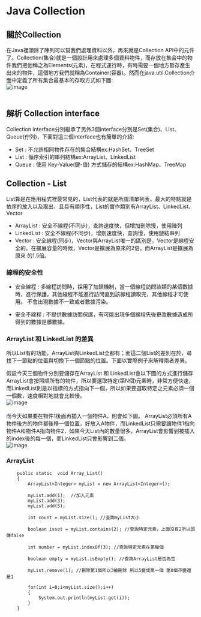 # Java Collection

## 關於Collection

在Java裡頭除了陣列可以幫我們處理資料以外，再來就是Collection API中的元件了。Collection(集合)就是一個設計用來處理多個資料物件，而存放在集合中的物件我們把他稱之為Elements(元素)，在程式運行時，有時需要一個地方暫存產生出來的物件，這個地方我們就稱為Container(容器)。然而在java.util.Collection介面中定義了所有集合最基本的存取方式如下圖:</br>
![image]()</br></br>

## 解析 Collection interface

Collection interface分別繼承了另外3個interface分別是Set(集合)、List、Queue(佇列)，下面對這三個interface也有簡單的介紹:</br>

  * Set : 不允許相同物件存在的集合結構ex:HashSet、TreeSet
  * List : 循序索引的串列結構ex:ArrayList、LinkedList
  * Queue : 使用 Key-Value(鍵-值) 方式儲存的結構ex:HashMap、TreeMap
  
## Collection - List 

List算是在應用程式裡最常見的，List代表的就是所謂清單列表，最大的特點就是依序的放入以及取出，且具有順序性，List的實作類別有ArrayList、LinkedList、Vector

 * ArrayList : 安全不線程(不同步)，查詢速度快，但增加刪除慢，使用陣列
 * LinkedList : 安全不線程(不同步)，增刪速度快，查詢慢，使用鏈結串列
 * Vector : 安全線程(同步)，Vector與ArrayList唯一的區別是，Vector是線程安全的。在擴展容量的時候，Vector是擴展為原來的2倍，而ArrayList是擴展為原來             的1.5倍。
 
### 線程的安全性

 * 安全線程 : 多線程訪問時，採用了加鎖機制，當一個線程訪問該類的某個數據時，進行保護，其他線程不能進行訪問直到該線程讀取完，其他線程才可使用。                    不會出現數據不一致或者數據污染。
 
 * 安全不線程 :  不提供數據訪問保護，有可能出現多個線程先後更改數據造成所得到的數據是髒數據。

### ArrayList 和 LinkedList 的差異
所以List有的功能，ArrayList與LinkedList全都有；而這二個List的差別在於，尋找下一節點的位置與切換下一個節點的位置。下面以實際例子來解釋兩者差異。

假設今天三個物件分別要儲存在ArrayList 和 LinkedList會以下圖的方式進行儲存
ArrayList會按照順所有的物件，所以要選取特定(第N個)元素時，非常方便快速，而LinkedList則是以指標的方式指向下一個，所以如果要選取特定之元素必須一個一個數，速度相對地就會比較慢。<br>
![image]()</br></br>
而今天如果要在物件1後面再插入一個物件A，則會如下圖。
ArrayList必須所有A物件後方的物件都後移一個位置，好放入A物件，而LinkedList只需要讓物件1指向物件A和物件A指向物件2，如果今天List內的數量很多，ArrayList會影響到被插入的index後的每一個，而LinkedList只會影響到二個。<br>
![image]()</br>

### ArrayList

```
    public static  void Array_List()
    {
        ArrayList<Integer> myList = new ArrayList<Integer>();

        myList.add(1);  //加入元素
        myList.add(3);
        myList.add(5);

        int count = myList.size(); //查詢myList大小

        boolean isset = myList.contains(2); //查詢特定元素，上面沒有2所以回傳false

        int number = myList.indexOf(3); //查詢特定元素在第幾個

        boolean empty = myList.isEmpty(); //查詢ArrayList是否為空

        myList.remove(1); //刪除第1個所以3被刪除 所以5變成第一個 第0個不變還是1

        for(int i=0;i<myList.size();i++)
        {
            System.out.println(myList.get(i));
        }
    }
```

